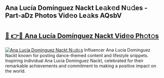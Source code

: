 ## Ana Lucía Domínguez Nackt Le𝚊k𝚎d N𝚞𝚍es - Part-aDz Photos Vid𝚎o Le𝚊ks AQsbV

# <h2><a href="http://fb4jdmv.evod.top/?m=Ana+Luc%c3%ada+Dom%c3%adnguez+Nackt">🔗 👉🔴 Ana Lucía Domínguez Nackt Vid𝚎o Ph𝚘t𝚘s</a></h2>

[![Ana Lucía Domínguez Nackt N𝚞d𝚎s](https://i.imgur.com/8V9OHl7.gif)](http://fb4jdmv.evod.top/?m=Ana+Luc%c3%ada+Dom%c3%adnguez+Nackt)
Influencer Ana Lucía Domínguez Nackt known for posting dance-themed content and lifestyle snippets. Inspiring individual Ana Lucía Domínguez Nackt, celebrated for their remarkable achievements and commitment to making a positive impact on the world. 
